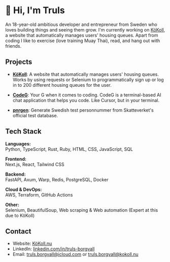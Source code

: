 # 👋 Hi, I'm Truls
An 18-year-old ambitious developer and entrepreneur from Sweden who loves building things and seeing them grow. I'm currently working on [KöKoll](https://kokoll.nu/), a website that automatically manages users' housing queues. Apart from coding I like to exercise (love training Muay Thai), read, and hang out with friends.

## Projects
- [**KöKoll**](https://kokoll.nu/): A website that automatically manages users' housing queues. Works by using requests or Selenium to programmatically sign up or log in to 200 different housing queues for the user.

- [**CodeG**](https://github.com/truls27a/code-g): Your G when it comes to coding. CodeG is a terminal-based AI chat application that helps you code. Like Cursor, but in your terminal.

- [**pnrgen**](https://github.com/truls27a/pnrgen): Generate Swedish test personnummer from Skatteverket's official test database.

## Tech Stack
**Languages:**  
Python, TypeScript, Rust, Ruby, HTML, CSS, JavaScript, SQL

**Frontend:**  
Next.js, React, Tailwind CSS

**Backend:**  
FastAPI, Axum, Warp, Redis, PostgreSQL, Docker

**Cloud & DevOps:**  
AWS, Terraform, GitHub Actions

**Other:**  
Selenium, BeautifulSoup, Web scraping & Web automation (Expert at this due to KöKoll)

## Contact
- Website: [KöKoll.nu](https://kokoll.nu)  
- LinkedIn: [linkedin.com/in/truls-borgvall](https://www.linkedin.com/in/truls-borgvall-752355273/)  
- Email: truls.borgvall@icloud.com or truls.borgvall@kokoll.nu
